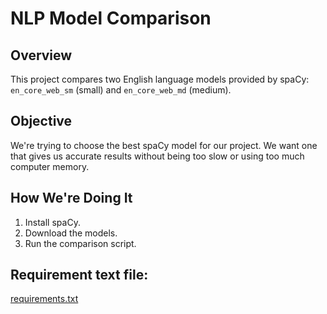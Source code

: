 # NLP Model Comparison

## Overview
This project compares two English language models provided by spaCy: `en_core_web_sm` (small) and `en_core_web_md` (medium).

## Objective
We're trying to choose the best spaCy model for our project. We want one that gives us accurate results without being too slow or using too much computer memory.

## How We're Doing It
1. Install spaCy.
2. Download the models.
3. Run the comparison script.

## Requirement text file:
[requirements.txt](https://github.com/lonamdutyana/semantic_similarities/files/14440229/requirements.txt)
